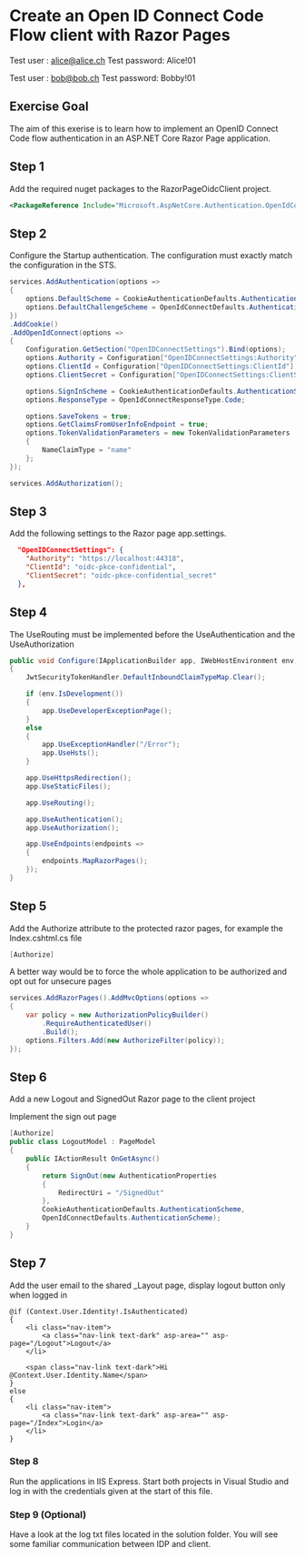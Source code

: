 
# Create an Open ID Connect Code Flow client with Razor Pages

Test user : alice@alice.ch
Test password: Alice!01

Test user : bob@bob.ch
Test password: Bobby!01

## Exercise Goal

The aim of this exerise is to learn how to implement an OpenID Connect Code flow authentication in an ASP.NET Core Razor Page application.

## Step 1 

Add the required nuget packages to the RazorPageOidcClient project.

```xml
<PackageReference Include="Microsoft.AspNetCore.Authentication.OpenIdConnect" Version="6.0.10" />
```

## Step 2 

Configure the Startup authentication. The configuration must exactly match the configuration in the STS. 

```csharp
services.AddAuthentication(options =>
{
    options.DefaultScheme = CookieAuthenticationDefaults.AuthenticationScheme;
    options.DefaultChallengeScheme = OpenIdConnectDefaults.AuthenticationScheme;
})
.AddCookie()
.AddOpenIdConnect(options =>
{
    Configuration.GetSection("OpenIDConnectSettings").Bind(options);
    options.Authority = Configuration["OpenIDConnectSettings:Authority"];
    options.ClientId = Configuration["OpenIDConnectSettings:ClientId"];
    options.ClientSecret = Configuration["OpenIDConnectSettings:ClientSecret"];

    options.SignInScheme = CookieAuthenticationDefaults.AuthenticationScheme;
    options.ResponseType = OpenIdConnectResponseType.Code;

    options.SaveTokens = true;
    options.GetClaimsFromUserInfoEndpoint = true;
    options.TokenValidationParameters = new TokenValidationParameters
    {
        NameClaimType = "name"
    };
});

services.AddAuthorization();
```

## Step 3

Add the following settings to the Razor page app.settings.

```json
  "OpenIDConnectSettings": {
    "Authority": "https://localhost:44318",
    "ClientId": "oidc-pkce-confidential",
    "ClientSecret": "oidc-pkce-confidential_secret"
  },
```

## Step 4

The UseRouting must be implemented before the UseAuthentication and the UseAuthorization

```csharp
public void Configure(IApplicationBuilder app, IWebHostEnvironment env)
{
	JwtSecurityTokenHandler.DefaultInboundClaimTypeMap.Clear();

	if (env.IsDevelopment())
	{
		app.UseDeveloperExceptionPage();
	}
	else
	{
		app.UseExceptionHandler("/Error");
		app.UseHsts();
	}

	app.UseHttpsRedirection();
	app.UseStaticFiles();

	app.UseRouting();

	app.UseAuthentication();
	app.UseAuthorization();

	app.UseEndpoints(endpoints =>
	{
		endpoints.MapRazorPages();
	});
}
```

## Step 5

Add the Authorize attribute to the protected razor pages, for example the Index.cshtml.cs file

```csharp
[Authorize]
```

A better way would be to force the whole application to be authorized and opt out for unsecure pages

```csharp
services.AddRazorPages().AddMvcOptions(options =>
{
    var policy = new AuthorizationPolicyBuilder()
        .RequireAuthenticatedUser()
        .Build();
    options.Filters.Add(new AuthorizeFilter(policy));
});
```

## Step 6

Add a new Logout and SignedOut Razor page to the client project

Implement the sign out page

```csharp
[Authorize]
public class LogoutModel : PageModel
{
    public IActionResult OnGetAsync()
    {
        return SignOut(new AuthenticationProperties
        {
            RedirectUri = "/SignedOut"
        },
        CookieAuthenticationDefaults.AuthenticationScheme,
        OpenIdConnectDefaults.AuthenticationScheme);
    }
}
```

## Step 7

Add the user email to the shared _Layout page, display logout button only when logged in

```
@if (Context.User.Identity!.IsAuthenticated)
{
	<li class="nav-item">
		<a class="nav-link text-dark" asp-area="" asp-page="/Logout">Logout</a>
	</li>

	<span class="nav-link text-dark">Hi @Context.User.Identity.Name</span>
}
else
{
	<li class="nav-item">
		<a class="nav-link text-dark" asp-area="" asp-page="/Index">Login</a>
	</li>
}
```

### Step 8

Run the applications in IIS Express. Start both projects in Visual Studio and log in with the credentials given at the start of this file.

### Step 9 (Optional)

Have a look at the log txt files located in the solution folder. You will see some familiar communication between IDP and client.
